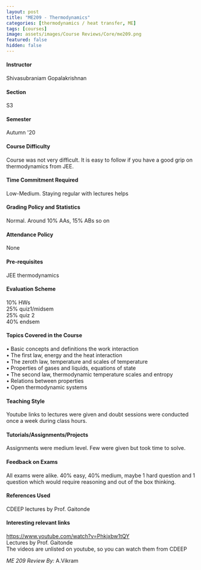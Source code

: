 ```yaml
---
layout: post
title: "ME209 - Thermodynamics"
categories: [thermodynamics / heat transfer, ME]
tags: [courses]
image: assets/images/Course Reviews/Core/me209.png
featured: false
hidden: false
---
```


#### Instructor
Shivasubraniam Gopalakrishnan

#### Section
S3

#### Semester
Autumn '20

#### Course Difficulty
Course was not very difficult. It is easy to follow if you have a good grip on thermodynamics from JEE.

#### Time Commitment Required
Low-Medium. Staying regular with lectures helps

#### Grading Policy and Statistics
Normal. Around 10% AAs, 15% ABs so on

#### Attendance Policy
None

#### Pre-requisites
JEE thermodynamics

#### Evaluation Scheme
10% HWs  
25% quiz1/midsem  
25% quiz 2  
40% endsem

#### Topics Covered in the Course
• Basic concepts and definitions the work interaction  
• The first law, energy and the heat interaction  
• The zeroth law, temperature and scales of temperature  
• Properties of gases and liquids, equations of state  
• The second law, thermodynamic temperature scales and entropy  
• Relations between properties  
• Open thermodynamic systems

#### Teaching Style
Youtube links to lectures were given and doubt sessions were conducted once a week during class hours.

#### Tutorials/Assignments/Projects
Assignments were medium level. Few were given but took time to solve.

#### Feedback on Exams
All exams were alike. 40% easy, 40% medium, maybe 1 hard question and 1 question which would require reasoning and out of the box thinking.

#### References Used
CDEEP lectures by Prof. Gaitonde

#### Interesting relevant links
https://www.youtube.com/watch?v=Phkjxbw1tQY  
Lectures by Prof. Gaitonde  
The videos are unlisted on youtube, so you can watch them from CDEEP 

*ME 209 Review By:* A.Vikram